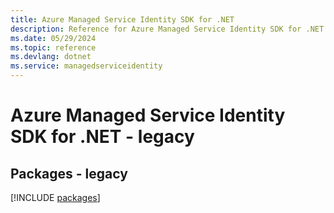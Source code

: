 ```yaml
---
title: Azure Managed Service Identity SDK for .NET
description: Reference for Azure Managed Service Identity SDK for .NET
ms.date: 05/29/2024
ms.topic: reference
ms.devlang: dotnet
ms.service: managedserviceidentity
---
```

# Azure Managed Service Identity SDK for .NET - legacy
## Packages - legacy
[!INCLUDE [packages](managed-service-identity-index.md)]